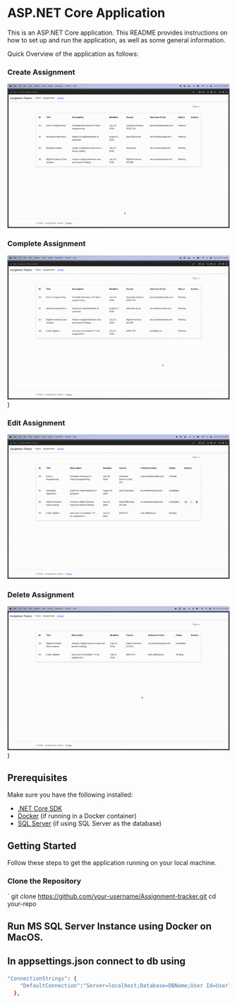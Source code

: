 # ASP.NET Core Application

This is an ASP.NET Core application. This README provides instructions on how to set up and run the application, as well as some general information.

Quick Overview of the application as follows:

### Create Assignment
![](https://github.com/nkouki98/Assignment-tracker/blob/main/Creategif.gif?raw=true)

### Complete Assignment
![](https://github.com/nkouki98/Assignment-tracker/blob/main/Completegif.gif?raw=true)
)

### Edit Assignment
![](https://github.com/nkouki98/Assignment-tracker/blob/main/Editgif.gif?raw=true)

### Delete Assignment
![](https://github.com/nkouki98/Assignment-tracker/blob/main/Deletegif.gif?raw=true)
)

## Prerequisites

Make sure you have the following installed:

- [.NET Core SDK](https://dotnet.microsoft.com/download)
- [Docker](https://www.docker.com/get-started) (if running in a Docker container)
- [SQL Server](https://www.microsoft.com/en-us/sql-server/sql-server-downloads) (if using SQL Server as the database)

## Getting Started

Follow these steps to get the application running on your local machine.

### Clone the Repository

`
git clone https://github.com/your-username/Assignment-tracker.git
cd your-repo

## Run MS SQL Server Instance using Docker on MacOS.

## In appsettings.json connect to db using 
```bash
"ConnectionStrings": {
    "DefaultConnection":"Server=localhost;Database=DBName;User Id=UserID;Password=Setyourpassword;TrustServerCertificate=true;"
  },
```




